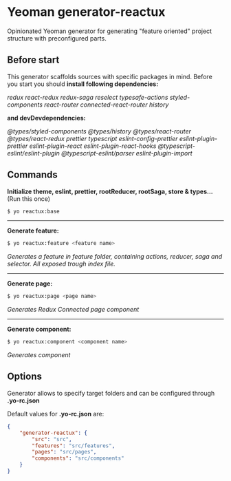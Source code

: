 # Yeoman generator-reactux

Opinionated Yeoman generator for generating "feature oriented" project structure with preconfigured parts.

## Before start
This generator scaffolds sources with specific packages in mind. Before you start you should __install following dependencies:__

_redux react-redux redux-saga reselect typesafe-actions styled-components react-router connected-react-router history_

__and devDevdependencies:__

 _@types/styled-components @types/history @types/react-router @types/react-redux prettier typescript eslint-config-prettier eslint-plugin-prettier eslint-plugin-react eslint-plugin-react-hooks @typescript-eslint/eslint-plugin @typescript-eslint/parser eslint-plugin-import_

## Commands

__Initialize theme, eslint, prettier, rootReducer, rootSaga, store & types...__ (Run this once)
```bash
$ yo reactux:base
```

---

__Generate feature:__
```bash
$ yo reactux:feature <feature name>
```
_Generates a feature in feature folder, containing actions, reducer, saga and selector. All exposed trough index file._

---

__Generate page:__
```bash
$ yo reactux:page <page name>
```
_Generates Redux Connected page component_

---

__Generate component:__
```bash
$ yo reactux:component <component name>
```
_Generates component_

## Options
Generator allows to specify target folders and can be configured through __.yo-rc.json__

Default values for __.yo-rc.json__ are:
```json
{
    "generator-reactux": {
        "src": "src",
        "features": "src/features",
        "pages": "src/pages",
        "components": "src/components"
    }
}
```
